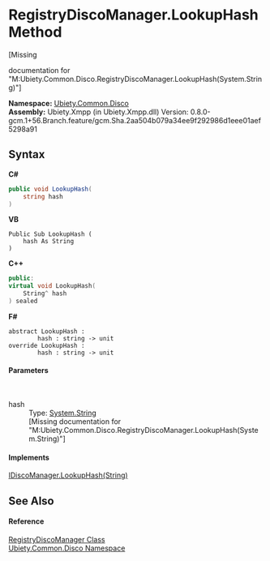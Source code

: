 # RegistryDiscoManager.LookupHash Method 
 

\[Missing <summary> documentation for "M:Ubiety.Common.Disco.RegistryDiscoManager.LookupHash(System.String)"\]

**Namespace:**&nbsp;<a href="5226e090-1617-b5ea-ea44-31fab66788e4">Ubiety.Common.Disco</a><br />**Assembly:**&nbsp;Ubiety.Xmpp (in Ubiety.Xmpp.dll) Version: 0.8.0-gcm.1+56.Branch.feature/gcm.Sha.2aa504b079a34ee9f292986d1eee01aef5298a91

## Syntax

**C#**<br />
``` C#
public void LookupHash(
	string hash
)
```

**VB**<br />
``` VB
Public Sub LookupHash ( 
	hash As String
)
```

**C++**<br />
``` C++
public:
virtual void LookupHash(
	String^ hash
) sealed
```

**F#**<br />
``` F#
abstract LookupHash : 
        hash : string -> unit 
override LookupHash : 
        hash : string -> unit 
```


#### Parameters
&nbsp;<dl><dt>hash</dt><dd>Type: <a href="http://msdn2.microsoft.com/en-us/library/s1wwdcbf" target="_blank">System.String</a><br />\[Missing <param name="hash"/> documentation for "M:Ubiety.Common.Disco.RegistryDiscoManager.LookupHash(System.String)"\]</dd></dl>

#### Implements
<a href="e18aec5f-a2b3-30ce-2da2-a7c5b2b98912">IDiscoManager.LookupHash(String)</a><br />

## See Also


#### Reference
<a href="baec588c-12d5-6e38-a0ff-d8df77f705b9">RegistryDiscoManager Class</a><br /><a href="5226e090-1617-b5ea-ea44-31fab66788e4">Ubiety.Common.Disco Namespace</a><br />